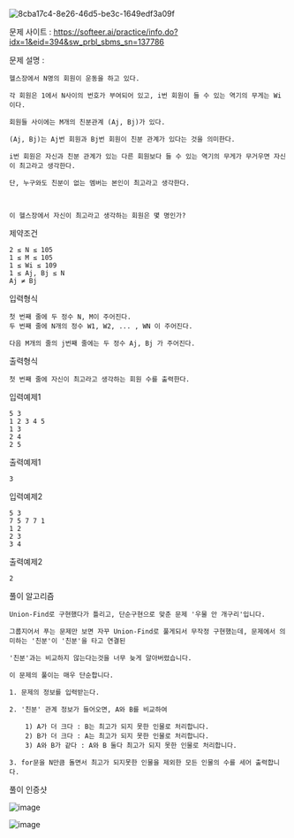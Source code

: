 ![8cba17c4-8e26-46d5-be3c-1649edf3a09f](https://user-images.githubusercontent.com/57944215/215331153-1acc5745-91ba-4eff-a9c6-d8a671339b90.jpg)

문제 사이트 : https://softeer.ai/practice/info.do?idx=1&eid=394&sw_prbl_sbms_sn=137786

문제 설명 :

    헬스장에서 N명의 회원이 운동을 하고 있다. 
    
    각 회원은 1에서 N사이의 번호가 부여되어 있고, i번 회원이 들 수 있는 역기의 무게는 Wi이다.
    
    회원들 사이에는 M개의 친분관계 (Aj, Bj)가 있다. 
    
    (Aj, Bj)는 Aj번 회원과 Bj번 회원이 친분 관계가 있다는 것을 의미한다.
    
    i번 회원은 자신과 친분 관계가 있는 다른 회원보다 들 수 있는 역기의 무게가 무거우면 자신이 최고라고 생각한다.
    
    단, 누구와도 친분이 없는 멤버는 본인이 최고라고 생각한다.



    이 헬스장에서 자신이 최고라고 생각하는 회원은 몇 명인가? 

제약조건

    2 ≤ N ≤ 105
    1 ≤ M ≤ 105
    1 ≤ Wi ≤ 109
    1 ≤ Aj, Bj ≤ N
    Aj ≠ Bj

입력형식

    첫 번째 줄에 두 정수 N, M이 주어진다.
    두 번째 줄에 N개의 정수 W1, W2, ... , WN 이 주어진다.

    다음 M개의 줄의 j번째 줄에는 두 정수 Aj, Bj 가 주어진다.

출력형식

    첫 번째 줄에 자신이 최고라고 생각하는 회원 수를 출력한다.

입력예제1

    5 3
    1 2 3 4 5
    1 3
    2 4
    2 5

출력예제1

    3

입력예제2

    5 3
    7 5 7 7 1
    1 2
    2 3
    3 4

출력예제2


    2
    
풀이 알고리즘

    Union-Find로 구현했다가 틀리고, 단순구현으로 맞춘 문제 '우물 안 개구리'입니다.
    
    그룹지어서 푸는 문제만 보면 자꾸 Union-Find로 풀게되서 무작정 구현했는데, 문제에서 의미하는 '친분'이 '친분'을 타고 연결된
    
    '친분'과는 비교하지 않는다는것을 너무 늦게 알아버렸습니다.
    
    이 문제의 풀이는 매우 단순합니다.
    
    1. 문제의 정보를 입력받는다.
    
    2. '친분' 관계 정보가 들어오면, A와 B를 비교하여 
    
        1) A가 더 크다 : B는 최고가 되지 못한 인물로 처리합니다.
        2) B가 더 크다 : A는 최고가 되지 못한 인물로 처리합니다.
        3) A와 B가 같다 : A와 B 둘다 최고가 되지 못한 인물로 처리합니다.
    
    3. for문을 N만큼 돌면서 최고가 되지못한 인물을 제외한 모든 인물의 수를 세어 출력합니다.
    
풀이 인증샷  

![image](https://user-images.githubusercontent.com/57944215/215331387-855c5a5a-be24-4886-a8e4-6bb247167cd3.png)


 ![image](https://user-images.githubusercontent.com/57944215/215331412-ee466c0c-7e9b-4622-b884-d68abc30aa01.png)
   
    
